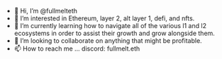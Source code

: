 - 👋 Hi, I’m @fullmelteth
- 👀 I’m interested in Ethereum, layer 2, alt layer 1, defi, and nfts.
- 🌱 I’m currently learning how to navigate all of the various l1 and l2 ecosystems in order to assist their growth and grow alongside them. 
- 💞️ I’m looking to collaborate on anything that might be profitable.
- 📫 How to reach me ... discord: fullmelt.eth

<!---
fullmelteth/fullmelteth is a ✨ special ✨ repository because its `README.md` (this file) appears on your GitHub profile.
You can click the Preview link to take a look at your changes.
--->
